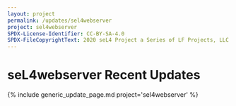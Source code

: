 ```yaml
---
layout: project
permalink: /updates/sel4webserver
project: sel4webserver
SPDX-License-Identifier: CC-BY-SA-4.0
SPDX-FileCopyrightText: 2020 seL4 Project a Series of LF Projects, LLC.
---
```

# seL4webserver Recent Updates

{% include generic_update_page.md project='sel4webserver' %}
